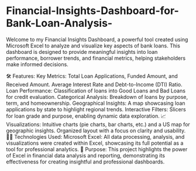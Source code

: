 # Financial-Insights-Dashboard-for-Bank-Loan-Analysis-
Welcome to my Financial Insights Dashboard, a powerful tool created using Microsoft Excel to analyze and visualize key aspects of bank loans. This dashboard is designed to provide meaningful insights into loan performance, borrower trends, and financial metrics, helping stakeholders make informed decisions.

🛠️ Features:
Key Metrics:
Total Loan Applications, Funded Amount, and Received Amount.
Average Interest Rate and Debt-to-Income (DTI) Ratio.
Loan Performance:
Classification of loans into Good Loans and Bad Loans for credit evaluation.
Categorical Analysis:
Breakdown of loans by purpose, term, and homeownership.
Geographical Insights:
A map showcasing loan applications by state to highlight regional trends.
Interactive Filters:
Slicers for loan grade and purpose, enabling dynamic data exploration.
📈 Visualizations:
Intuitive charts (pie charts, bar charts, etc.) and a US map for geographic insights.
Organized layout with a focus on clarity and usability.
🧑‍💻 Technologies Used:
Microsoft Excel: All data processing, analysis, and visualizations were created within Excel, showcasing its full potential as a tool for professional analytics.
🚀 Purpose:
This project highlights the power of Excel in financial data analysis and reporting, demonstrating its effectiveness for creating insightful and professional dashboards.
